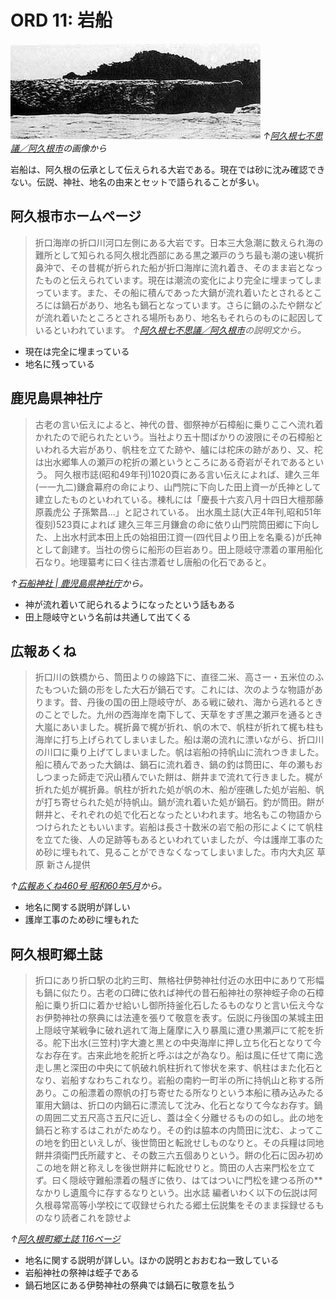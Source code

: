 # ORD 11: 岩船

![image](./images/20240814iwafune.jpg)
*↑[阿久根七不思議／阿久根市](https://www.city.akune.lg.jp/soshikikarasagasu/somuka/hishokohogakari/5/1023.html)の画像から*

岩船は、阿久根の伝承として伝えられる大岩である。現在では砂に沈み確認できない。伝説、神社、地名の由来とセットで語られることが多い。

## 阿久根市ホームページ

>折口海岸の折口川河口左側にある大岩です。日本三大急潮に数えられ海の難所として知られる阿久根北西部にある黒之瀬戸のうち最も潮の速い梶折鼻沖で、その昔梶が折られた船が折口海岸に流れ着き、そのまま岩となったものと伝えられています。現在は潮流の変化により完全に埋まってしまっています。また、その船に積んであった大鍋が流れ着いたとされるところには鍋石があり、地名も鍋石となっています。さらに鍋のふたや餅などが流れ着いたところとされる場所もあり、地名もそれらのものに起因しているといわれています。
*↑[阿久根七不思議／阿久根市](https://www.city.akune.lg.jp/soshikikarasagasu/somuka/hishokohogakari/5/1023.html)の説明文から。*

- 現在は完全に埋まっている
- 地名に残っている

## 鹿児島県神社庁

>古老の言い伝えによると、神代の昔、御祭神が石樟船に乗りここへ流れ着かれたので祀られたという。当社より五十間ばかりの波限にその石樟船といわれる大岩があり、帆柱を立てた跡や、艫には柁床の跡があり、又、柁は出水郷隼人の瀬戸の柁折の瀬というところにある奇岩がそれであるという。
>阿久根市誌(昭和49年刊)1020頁にある言い伝えによれば、建久三年(一一九二)鎌倉幕府の命により、山門院に下向した田上資一が氏神として建立したものといわれている。棟札には「慶長十六亥八月十四日大檀那藤原義虎公 子孫繁昌…」と記されている。
>出水風土誌(大正4年刊,昭和51年復刻)523頁によれば 建久三年三月鎌倉の命に依り山門院筒田郷に下向した、上出水村武本田上氏の始祖田江資一(四代目より田上を名乗る)が氏神として創建す。当社の傍らに船形の巨岩あり。田上隠岐守漂着の軍用船化石なり。地理纂考に曰く往古漂着せし唐船の化石であると。

*↑[石船神社 \| 鹿児島県神社庁](https://www.kagojinjacho.or.jp/shrine-search/area-hokusatsu/%E9%98%BF%E4%B9%85%E6%A0%B9%E5%B8%82/416/)から。*

- 神が流れ着いて祀られるようになったという話もある
- 田上隠岐守という名前は共通して出てくる

## 広報あくね

>折口川の鉄橋から、筒田よりの線路下に、直径二米、高さ一・五米位のふたもついた鍋の形をした大石が鍋石です。これには、次のような物語があります。昔、丹後の国の田上隠岐守が、ある戦に破れ、海から逃れるときのことでした。九州の西海岸を南下して、天草をすぎ黒之瀬戸を通るとき大嵐にあいました。梶折鼻で梶が折れ、帆の木で、帆柱が折れて梶も柱も海岸に打ち上げられてしまいました。船は潮の流れに漂いながら、折口川の川口に乗り上げてしまいました。帆は岩船の持帆山に流れつきました。船に積んであった大鍋は、鍋石に流れ着き、鍋の釣は筒田に、年の瀬もおしつまった師走で沢山積んでいた餅は、餅井まで流れて行きました。梶が折れた処が梶折鼻。帆柱が折れた処が帆の木、船が座礁した処が岩船、帆が打ち寄せられた処が持帆山。鍋が流れ着いた処が鍋石。釣が筒田。餅が餅井と、それぞれの処で化石となったといわれます。地名もこの物語からつけられたともいいます。岩船は長さ十数米の岩で船の形によくにて帆柱を立てた後、人の足跡等もあるといわれていましたが、今は護岸工事のため砂に埋もれて、見ることができなくなってしまいました。市内大丸区 草原 新さん提供

*↑[広報あくね460号 昭和60年5月](https://www.city.akune.lg.jp/material/files/group/67/kohoS6005.pdf)から。*

- 地名に関する説明が詳しい
- 護岸工事のため砂に埋もれた

## 阿久根町郷土誌

>折口にあり折口駅の北約三町、無格社伊勢神社付近の水田中にありて形幅も鍋に似たり。古老の口碑に依れば神代の昔石船神社の祭神蛭子命の石樟船に乗り折口に着かせ給いし御所持釜化石したるものなりと言い伝え今なお伊勢神社の祭典には法連を張りて敬意を表す。伝説に丹後国の某城主田上隠岐守某戦争に破れ逃れて海上薩摩に入り暴風に遭ひ黒瀬戸にて舵を折る。舵下出水(三笠村)字大漉と黒との中央海岸に押し立ち化石となりて今なお存在す。古来此地を舵折と呼ぶは之が為なり。船は風に任せて南に逸走し黒と深田の中央にて帆破れ帆柱折れて惨状を来す、帆柱はまた化石となり、岩船すなわちこれなり。岩船の南約一町半の所に持帆山と称する所あり。この船漂着の際帆の打ち寄せたる所なりという本船に積み込みたる軍用大鍋は、折口の内鍋石に漂流して沈み、化石となりて今なお存す。鍋の周囲二丈五尺高さ五尺に近し、蓋は全く分離せるものの如し。此の地を鍋石と称するはこれがためなり。その釣は脇本の内筒田に沈む、よってこの地を釣田といえしが、後世筒田と転訛せしものなりと。その兵糧は同地餅井須衛門氏所蔵すと、その数三六五個ありという。餅の化石に因み初めこの地を餅と称えしを後世餅井に転訛せりと。筒田の人古来門松を立てず。曰く隠岐守難船漂着の騒ぎに依り、はてはついに門松を建つる所の**なかりし遺風今に存するなりという。出水誌 編者いわく以下の伝説は阿久根尋常高等小学校にて収録せられたる郷土伝説集をそのまま採録せるものなり読者これを諒せよ

*↑[阿久根町郷土誌 116ページ](https://dl.ndl.go.jp/pid/1186448/1/83)*

- 地名に関する説明が詳しい。ほかの説明とおおむね一致している
- 岩船神社の祭神は蛭子である
- 鍋石地区にある伊勢神社の祭典では鍋石に敬意を払う
